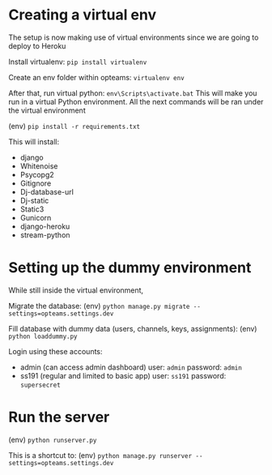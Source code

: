 # Creating a virtual env

The setup is now making use of virtual environments since we are going to deploy to Heroku

Install virtualenv: `pip install virtualenv`

Create an env folder within opteams: `virtualenv env`

After that, run virtual python: `env\Scripts\activate.bat` This will make you run in a virtual Python environment. All the next commands will be ran under the virtual environment

(env) `pip install -r requirements.txt`

This will install:
* django
* Whitenoise
* Psycopg2
* Gitignore
* Dj-database-url
* Dj-static
* Static3
* Gunicorn
* django-heroku
* stream-python

# Setting up the dummy environment

While still inside the virtual environment,

Migrate the database: (env) `python manage.py migrate --settings=opteams.settings.dev`

Fill database with dummy data (users, channels, keys, assignments): (env) `python loaddummy.py`

Login using these accounts:

* admin (can access admin dashboard) user: `admin` password: `admin`
* ss191 (regular and limited to basic app) user: `ss191` password: `supersecret`

# Run the server

(env) `python runserver.py`

This is a shortcut to: (env) `python manage.py runserver --settings=opteams.settings.dev`